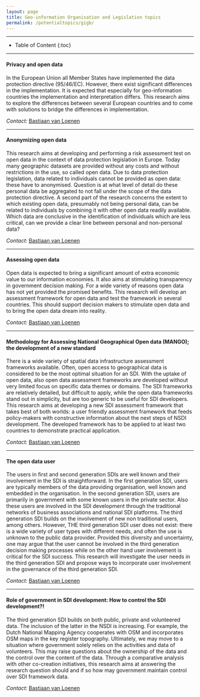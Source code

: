 ```yaml
---
layout: page
title: Geo-information Organisation and Legislation topics
permalink: /potentialtopics/gigb/
---
```



- - -

* Table of Content
{:toc}

- - -

#### Privacy and open data

In the European Union all Member States have implemented the data protection directive (95/46/EC). However, there exist significant differences in the implementation. It is expected that especially for geo-information countries the implementation and interpretation differs. This research aims to explore the differences between several European countries and to come with solutions to bridge the differences in implementation.

*Contact:* [Bastiaan van Loenen](http://www.bastiaanvanloenen.nl) 

- - - 

#### Anonymizing open data

This research aims at developing and performing a risk assessment test on open data in the context of data protection legislation in Europe. Today many geographic datasets are provided without any costs and without restrictions in the use, so called open data. Due to data protection legislation, data related to individuals cannot be provided as open data: these have to anonymised. Question is at what level of detail do these personal data be aggregated to not fall under the scope of the data protection directive. A second part of the research concerns the extent to which existing open data, presumably not being personal data, can be related to individuals by combining it with other open data readily available. Which data are conclusive in the identification of individuals which are less critical, can we provide a clear line between personal and non-personal data?

*Contact:* [Bastiaan van Loenen](http://www.bastiaanvanloenen.nl) 

- - -

#### Assessing open data

Open data is expected to bring a significant amount of extra economic value to our information economies. It also aims at stimulating transparency in government decision making. For a wide variety of reasons open data has not yet provided the promised benefits. This research will develop an assessment framework for open data and test the framework in several countries. This should support decision makers to stimulate open data and to bring the open data dream into reality.

*Contact:* [Bastiaan van Loenen](http://www.bastiaanvanloenen.nl) 

- - -

#### Methodology for Assessing National Geographical Open data (MANGO); the development of a new standard

There is a wide variety of spatial data infrastructure assessment frameworks available. Often, open access to geographical data is considered to be the most optimal situation for an SDI. With the uptake of open data, also open data assessment frameworks are developed without very limited focus on specific data themes or domains. The SDI frameworks are relatively detailed, but difficult to apply, while the open data frameworks stand out in simplicity, but are too generic to be useful for SDI developers. This research aims at developing a new SDI assessment framework that takes best of both worlds: a user friendly assessment framework that feeds policy-makers with constructive information about the next steps of NSDI development. The developed framework has to be applied to at least two countries to demonstrate practical application.

*Contact:* [Bastiaan van Loenen](http://www.bastiaanvanloenen.nl) 
 
- - - 

#### The open data user

The users in first and second generation SDIs are well known and their involvement in the SDI is straightforward. In the first generation SDI, users are typically members of the data providing organisation, well known and embedded in the organisation. In the second generation SDI, users are primarily in government with some known users in the private sector. Also these users are involved in the SDI development through the traditional networks of business associations and national SDI platforms. The third generation SDI builds on the involvement of new non traditional users, among others. However, THE third generation SDI user does not exist: there is a wide variety of user types with different needs, and often the use is unknown to the public data provider. Provided this diversity and uncertainty, one may argue that the user cannot be involved in the third generation decision making processes while on the other hand user involvement is critical for the SDI success. This research will investigate the user needs in the third generation SDI and propose ways to incorporate user involvement in the governance of the third generation SDI.

*Contact:* [Bastiaan van Loenen](http://www.bastiaanvanloenen.nl) 

 - - - 

#### Role of government in SDI development: How to control the SDI development?!

The third generation SDI builds on both public, private and volunteered data. The inclusion of the latter in the NSDI is increasing. For example, the Dutch National Mapping Agency cooperates with OSM and incorporates OSM maps in the key register topography. Ultimately, we may move to a situation where government solely relies on the activities and data of volunteers. This may raise questions about the ownership of the data and the control over the content of the data. Through a comparative analysis with other co-creation initiatives, this research aims at answering the research question should and if so how may government maintain control over SDI framework data.

*Contact:* [Bastiaan van Loenen](http://www.bastiaanvanloenen.nl) 